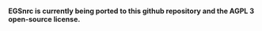 #### EGSnrc is currently being ported to this github repository and the AGPL 3 open-source license.
